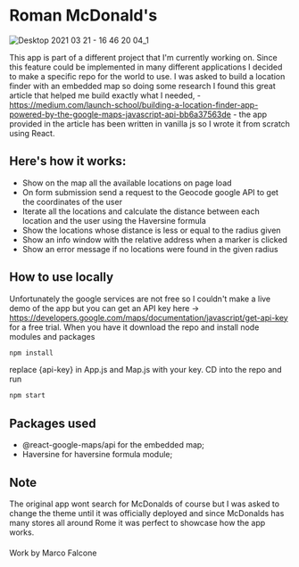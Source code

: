 # Roman McDonald's

![Desktop 2021 03 21 - 16 46 20 04_1](https://user-images.githubusercontent.com/61291681/111911736-0ed47000-8a67-11eb-9b59-b1db49ba9875.gif)

This app is part of a different project that I'm currently working on. Since this feature could be implemented in many different applications I decided to make a specific repo for the world to use. I was asked to build a location finder with an embedded map so doing some research I found this great article that helped me build exactly what I needed, - https://medium.com/launch-school/building-a-location-finder-app-powered-by-the-google-maps-javascript-api-bb6a37563de - the app provided in the article has been written in vanilla js so I wrote it from scratch using React.

## Here's how it works:
- Show on the map all the available locations on page load
- On form submission send a request to the Geocode google API to get the coordinates of the user
- Iterate all the locations and calculate the distance between each location and the user using the Haversine formula
- Show the locations whose distance is less or equal to the radius given
- Show an info window with the relative address when a marker is clicked
- Show an error message if no locations were found in the given radius

## How to use locally
Unfortunately the google services are not free so I couldn't make a live demo of the app but you can get an API key here -> https://developers.google.com/maps/documentation/javascript/get-api-key for a free trial. When you have it download the repo and install node modules and packages
```bash
npm install
```
replace {api-key} in App.js and Map.js with your key.
CD into the repo and run
```bash
npm start
```

## Packages used
- @react-google-maps/api for the embedded map;
- Haversine for haversine formula module;

## Note
The original app wont search for McDonalds of course but I was asked to change the theme until it was officially deployed and since McDonalds has many stores all around Rome it was perfect to showcase how the app works.

####
Work by Marco Falcone
